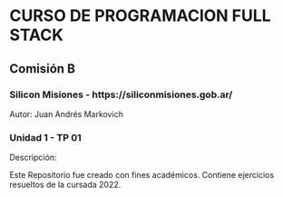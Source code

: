 <h1>CURSO DE PROGRAMACION FULL STACK</h1>
<h2>Comisión B</h2>
<h3>Silicon Misiones - https://siliconmisiones.gob.ar/</h3>
<p>Autor: Juan Andrés Markovich</p>
<p></p>
<h3>Unidad 1 - TP 01</h3>
<p>Descripción:</p>
<p>Este Repositorio fue creado con fines académicos. Contiene ejercicios resueltos de la cursada 2022.</p>